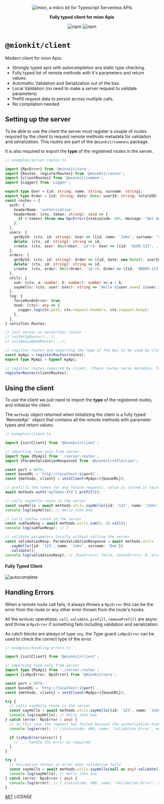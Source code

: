 <p align="center">
  <picture>
    <source media="(prefers-color-scheme: dark)" srcset="https://raw.githubusercontent.com/MionKit/mion/master/assets/public/bannerx90-dark.png">
    <source media="(prefers-color-scheme: light)" srcset="https://raw.githubusercontent.com/MionKit/mion/master/assets/public/bannerx90.png">
    <img alt='mion, a mikro kit for Typescript Serverless APIs' src='https://raw.githubusercontent.com/MionKit/mion/master/assets/public/bannerx90.png'>
  </picture>
</p>
<p align="center">
  <strong>Fully typed client for mion Apis
  </strong>
</p>
<p align=center>
  <img src="https://img.shields.io/badge/code_style-prettier-ff69b4.svg?style=flat-square&maxAge=99999999" alt="npm"  style="max-width:100%;">
  <img src="https://img.shields.io/badge/license-MIT-97ca00.svg?style=flat-square&maxAge=99999999" alt="npm"  style="max-width:100%;">
</p>

# `@mionkit/client`

Modern client for mion Apis:

- Strongly typed apis with autocompletion ans static type checking.
- Fully typed list of remote methods with it's parameters and return values.
- Automattic Validation and Serialization out of the box.
- Local Validation (no need to make a server request to validate parameters)
- Prefill request data to persist across multiple calls.
- No compilation needed

## Setting up the server

To be able to use the client the server must register a couple of routes required by the client to request remote methods metadata for validation and serialization. This routes are part of the `@mionkit/commons` package.

It is also required to export the **type** of the registered routes in the server.

```ts
// examples/server.routes.ts

import {RpcError} from '@mionkit/core';
import {Routes, registerRoutes} from '@mionkit/router';
import {clientRoutes} from '@mionkit/common';
import {Logger} from 'Logger';

export type User = {id: string; name: string; surname: string};
export type Order = {id: string; date: Date; userId: string; totalUSD: number};
const routes = {
  auth: {
    headerName: 'authorization',
    headerHook: (ctx, token: string): void => {
      if (!token) throw new RpcError({statusCode: 401, message: 'Not Authorized', name: ' Not Authorized'});
    },
  },
  users: {
    getById: (ctx, id: string): User => ({id, name: 'John', surname: 'Smith'}),
    delete: (ctx, id: string): string => id,
    create: (ctx, user: Omit<User, 'id'>): User => ({id: 'USER-123', ...user}),
  },
  orders: {
    getById: (ctx, id: string): Order => ({id, date: new Date(), userId: 'USER-123', totalUSD: 120}),
    delete: (ctx, id: string): string => id,
    create: (ctx, order: Omit<Order, 'id'>): Order => ({id: 'ORDER-123', ...order}),
  },
  utils: {
    sum: (ctx, a: number, b: number): number => a + b,
    sayHello: (ctx, user: User): string => `Hello ${user.name} ${user.surname}`,
  },
  log: {
    forceRunOnError: true,
    hook: (ctx): any => {
      Logger.log(ctx.path, ctx.request.headers, ctx.request.body);
    },
  },
} satisfies Routes;

// init server or serverless router
// initHttpRouter(...);
// initAwsLambdaRouter(...);

// register routes and exporting the type of the Api to be used by client
const myApi = registerRoutes(routes);
export type MyApi = typeof myApi;

// register routes required by client, (these routes serve metadata, for validation and serialization)
registerRoutes(clientRoutes);
```

## Using the client

To use the client we just need to import the **type** of the registered routes, and initialize the client.

The `methods` object returned when initializing the client is a fully typed `RemoteApi`` object that contains all the remote methods with parameter types and return values.

```ts
// examples/client.ts

import {initClient} from '@mionkit/client';

// importing type only from server
import type {MyApi} from './server.routes';
import {ParamsValidationResponse} from '@mionkit/reflection';

const port = 8076;
const baseURL = `http://localhost:${port}`;
const {methods, client} = initClient<MyApi>({baseURL});

// prefills the token for any future requests, value is stored in localStorage
await methods.auth('myToken-XYZ').prefill();

// calls sayHello route in the server
const sayHello = await methods.utils.sayHello({id: '123', name: 'John', surname: 'Doe'}).call();
console.log(sayHello); // Hello John Doe

// calls sumTwo route in the server
const sumTwoResp = await methods.utils.sum(5, 2).call();
console.log(sumTwoResp); // 7

// validate parameters locally without calling the server
const validationResp: ParamsValidationResponse = await methods.utils
  .sayHello({id: '123', name: 'John', surname: 'Doe'})
  .validate();
console.log(validationResp); // {hasErrors: false, totalErrors: 0, errors: []}
```

#### Fully Typed Client

![autocomplete](https://raw.githubusercontent.com/MionKit/mion/master/assets/public/autocomplete.gif)

## Handling Errors

When a remote route call fails, it always throws a `RpcError` this can be the error from the route or any other error thrown from the route's hooks.

All the `methods` operations: `call`, `validate`, `prefill`, `removePrefill` are async and throw a `RpcError` if something fails including validation and serialization.

As catch blocks are always of type `any`, the Type guard `isRpcError` can be used to check the correct type of the error.

```ts
// examples/handling-errors.ts

import {initClient} from '@mionkit/client';

// importing type only from server
import type {MyApi} from './server.routes';
import {isRpcError, RpcError} from '@mionkit/core';

const port = 8076;
const baseURL = `http://localhost:${port}`;
const {methods, client} = initClient<MyApi>({baseURL});

try {
  // calls sayHello route in the server
  const sayHello = await methods.utils.sayHello({id: '123', name: 'John', surname: 'Doe'}).call();
  console.log(sayHello); // Hello John Doe
} catch (error: RpcError | any) {
  // in this case the request has failed because the authorization hook is missing
  console.log(error); // {statusCode: 400, name: 'Validation Error', message: `Invalid params for Route or Hook 'auth'.`}

  if (isRpcError(error)) {
    // ... handle the error as required
  }
}

try {
  // Validation throws an error when validation fails
  const sayHello = await methods.utils.sayHello(null as any).validate();
  console.log(sayHello); // Hello John Doe
} catch (error: RpcError | any) {
  console.log(error); // { statusCode: 400, name: 'Validation Error', message: `Invalid params ...`, errorData : {...}}
}
```

_[MIT](../../LICENSE) LICENSE_

